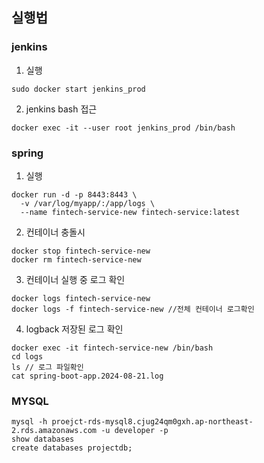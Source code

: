## 실행법

### jenkins
1. 실행
```shell
sudo docker start jenkins_prod
```
2. jenkins bash 접근
```shell
docker exec -it --user root jenkins_prod /bin/bash
```

### spring
1. 실행
```shell
docker run -d -p 8443:8443 \
  -v /var/log/myapp/:/app/logs \
  --name fintech-service-new fintech-service:latest
```

2. 컨테이너 충돌시
```shell
docker stop fintech-service-new
docker rm fintech-service-new
```

3. 컨테이너 실행 중 로그 확인
```shell
docker logs fintech-service-new
docker logs -f fintech-service-new //전체 컨테이너 로그확인
```

4. logback 저장된 로그 확인
```shell
docker exec -it fintech-service-new /bin/bash
cd logs
ls // 로그 파일확인
cat spring-boot-app.2024-08-21.log
```

### MYSQL
```shell
mysql -h proejct-rds-mysql8.cjug24qm0gxh.ap-northeast-2.rds.amazonaws.com -u developer -p
show databases
create databases projectdb;
```